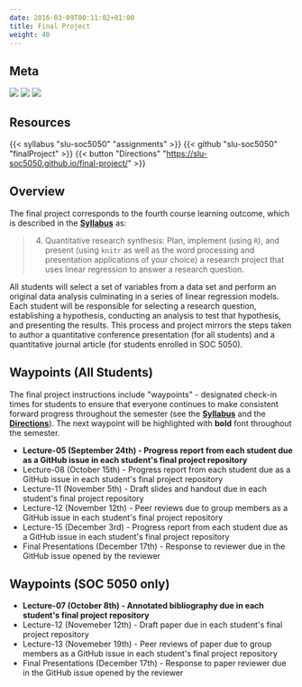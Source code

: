 ```yaml
---
date: 2016-03-09T00:11:02+01:00
title: Final Project
weight: 40
---
```


## Meta 

![](https://img.shields.io/badge/semester-fall%202018-orange.svg) ![](https://img.shields.io/badge/release-full-brightgreen.svg) 
![](https://img.shields.io/badge/last%20update-2018--08--15-brightgreen.svg)

## Resources

{{< syllabus "slu-soc5050" "assignments" >}}
{{< github "slu-soc5050" "finalProject" >}}
{{< button "Directions" "https://slu-soc5050.github.io/final-project/" >}}

## Overview

The final project corresponds to the fourth course learning outcome, which is described in the <a href="https://slu-soc5050.github.io/syllabus" target="_blank">**Syllabus**</a> as:

> 4) Quantitative research synthesis: Plan, implement (using `R`), and present (using `knitr` as well as the word processing and presentation applications of your choice) a research project that uses linear regression to answer a research question.

All students will select a set of variables from a data set and perform an original data analysis culminating in a series of linear regression models. Each student will be responsible for selecting a research question, establishing a hypothesis, conducting an analysis to test that hypothesis, and presenting the results. This process and project mirrors the steps taken to author a quantitative conference presentation (for all students) and a quantitative journal article (for students enrolled in SOC 5050).

## Waypoints (All Students)

The final project instructions include "waypoints" - designated check-in times for students to ensure that everyone continues to make consistent forward progress throughout the semester (see the <a href="https://slu-soc5050.github.io/syllabus" target="_blank">**Syllabus**</a> and the <a href="https://slu-soc5050.github.io/final-project" target="_blank">**Directions**</a>). The next waypoint will be highlighted with **bold** font throughout the semester.

-   **Lecture-05 (September 24th) - Progress report from each student due as a GitHub issue in each student's final project repository**
-   Lecture-08 (October 15th) - Progress report from each student due as a GitHub issue in each student's final project repository
-   Lecture-11 (November 5th) - Draft slides and handout due in each student's final project repository
-   Lecture-12 (November 12th) - Peer reviews due to group members as a GitHub issue in each student's final project repository
-   Lecture-15 (December 3rd) - Progress report from each student due as a GitHub issue in each student's final project repository
-   Final Presentations (December 17th) - Response to reviewer due in the GitHub issue opened by the reviewer

## Waypoints (SOC 5050 only)

-   **Lecture-07 (October 8th) - Annotated bibliography due in each student's final project repository**
-   Lecture-12 (Novemeber 12th) - Draft paper due in each student's final project repository
-   Lecture-13 (Novemeber 19th) - Peer reviews of paper due to group members as a GitHub issue in each student's final project repository
-   Final Presentations (December 17th) - Response to paper reviewer due in the GitHub issue opened by the reviewer